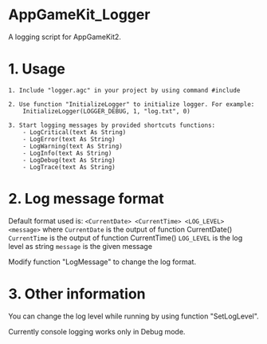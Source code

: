 # AppGameKit_Logger
A logging script for AppGameKit2.

# 1. Usage
	1. Include "logger.agc" in your project by using command #include
	
	2. Use function "InitializeLogger" to initialize logger. For example:
		InitializeLogger(LOGGER_DEBUG, 1, "log.txt", 0)
	
	3. Start logging messages by provided shortcuts functions:
		- LogCritical(text As String)
		- LogError(text As String)
		- LogWarning(text As String)
		- LogInfo(text As String)
		- LogDebug(text As String)
		- LogTrace(text As String)
    
# 2. Log message format
Default format used is: `<CurrentDate> <CurrentTime> <LOG_LEVEL> <message>`
where
	`CurrentDate` is the output of function CurrentDate()
	`CurrentTime` is the output of function CurrentTime()
	`LOG_LEVEL` is the log level as string
	`message` is the given message
	
Modify function "LogMessage" to change the log format.

# 3. Other information
You can change the log level while running by using function "SetLogLevel".

Currently console logging works only in Debug mode.
